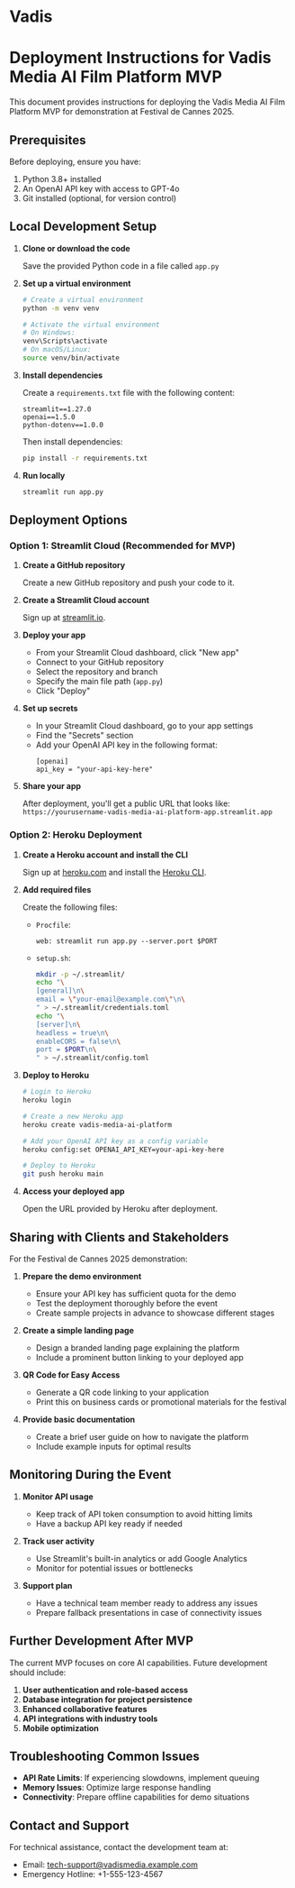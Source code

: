 # Vadis

# Deployment Instructions for Vadis Media AI Film Platform MVP

This document provides instructions for deploying the Vadis Media AI Film Platform MVP for demonstration at Festival de Cannes 2025.

## Prerequisites

Before deploying, ensure you have:

1. Python 3.8+ installed
2. An OpenAI API key with access to GPT-4o
3. Git installed (optional, for version control)

## Local Development Setup

1. **Clone or download the code**
   
   Save the provided Python code in a file called `app.py`

2. **Set up a virtual environment**

   ```bash
   # Create a virtual environment
   python -m venv venv
   
   # Activate the virtual environment
   # On Windows:
   venv\Scripts\activate
   # On macOS/Linux:
   source venv/bin/activate
   ```

3. **Install dependencies**

   Create a `requirements.txt` file with the following content:
   
   ```
   streamlit==1.27.0
   openai==1.5.0
   python-dotenv==1.0.0
   ```
   
   Then install dependencies:
   
   ```bash
   pip install -r requirements.txt
   ```

4. **Run locally**

   ```bash
   streamlit run app.py
   ```

## Deployment Options

### Option 1: Streamlit Cloud (Recommended for MVP)

1. **Create a GitHub repository**

   Create a new GitHub repository and push your code to it.

2. **Create a Streamlit Cloud account**

   Sign up at [streamlit.io](https://streamlit.io/).

3. **Deploy your app**

   - From your Streamlit Cloud dashboard, click "New app"
   - Connect to your GitHub repository
   - Select the repository and branch
   - Specify the main file path (`app.py`)
   - Click "Deploy"

4. **Set up secrets**

   - In your Streamlit Cloud dashboard, go to your app settings
   - Find the "Secrets" section
   - Add your OpenAI API key in the following format:
     ```
     [openai]
     api_key = "your-api-key-here"
     ```

5. **Share your app**

   After deployment, you'll get a public URL that looks like:
   `https://yourusername-vadis-media-ai-platform-app.streamlit.app`

### Option 2: Heroku Deployment

1. **Create a Heroku account and install the CLI**

   Sign up at [heroku.com](https://heroku.com/) and install the [Heroku CLI](https://devcenter.heroku.com/articles/heroku-cli).

2. **Add required files**

   Create the following files:
   
   - `Procfile`:
     ```
     web: streamlit run app.py --server.port $PORT
     ```
   
   - `setup.sh`:
     ```bash
     mkdir -p ~/.streamlit/
     echo "\
     [general]\n\
     email = \"your-email@example.com\"\n\
     " > ~/.streamlit/credentials.toml
     echo "\
     [server]\n\
     headless = true\n\
     enableCORS = false\n\
     port = $PORT\n\
     " > ~/.streamlit/config.toml
     ```

3. **Deploy to Heroku**

   ```bash
   # Login to Heroku
   heroku login
   
   # Create a new Heroku app
   heroku create vadis-media-ai-platform
   
   # Add your OpenAI API key as a config variable
   heroku config:set OPENAI_API_KEY=your-api-key-here
   
   # Deploy to Heroku
   git push heroku main
   ```

4. **Access your deployed app**

   Open the URL provided by Heroku after deployment.

## Sharing with Clients and Stakeholders

For the Festival de Cannes 2025 demonstration:

1. **Prepare the demo environment**
   - Ensure your API key has sufficient quota for the demo
   - Test the deployment thoroughly before the event
   - Create sample projects in advance to showcase different stages

2. **Create a simple landing page**
   - Design a branded landing page explaining the platform
   - Include a prominent button linking to your deployed app

3. **QR Code for Easy Access**
   - Generate a QR code linking to your application
   - Print this on business cards or promotional materials for the festival

4. **Provide basic documentation**
   - Create a brief user guide on how to navigate the platform
   - Include example inputs for optimal results

## Monitoring During the Event

1. **Monitor API usage**
   - Keep track of API token consumption to avoid hitting limits
   - Have a backup API key ready if needed

2. **Track user activity**
   - Use Streamlit's built-in analytics or add Google Analytics
   - Monitor for potential issues or bottlenecks

3. **Support plan**
   - Have a technical team member ready to address any issues
   - Prepare fallback presentations in case of connectivity issues

## Further Development After MVP

The current MVP focuses on core AI capabilities. Future development should include:

1. **User authentication and role-based access**
2. **Database integration for project persistence**
3. **Enhanced collaborative features**
4. **API integrations with industry tools**
5. **Mobile optimization**

## Troubleshooting Common Issues

- **API Rate Limits**: If experiencing slowdowns, implement queuing
- **Memory Issues**: Optimize large response handling
- **Connectivity**: Prepare offline capabilities for demo situations

## Contact and Support

For technical assistance, contact the development team at:
- Email: tech-support@vadismedia.example.com
- Emergency Hotline: +1-555-123-4567

